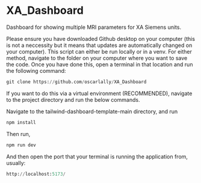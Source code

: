 # XA_Dashboard
Dashboard for showing multiple MRI parameters for XA Siemens units.


Please ensure you have downloaded Github desktop on your computer (this is not a neccessity but it means that updates are automatically changed on your computer). This script can either be run locally or in a venv.  For either method, navigate to the folder on your computer where you want to save the code.  Once you have done this, open a terminal in that location and run the following command:

```python
git clone https://github.com/oscarlally/XA_Dashboard
```

If you want to do this via a virtual environment (RECOMMENDED), navigate to the project directory and run the below commands.  

Navigate to the tailwind-dashboard-template-main directory, and run

```python
npm install
```

Then run,

```python
npm run dev
```

And then open the port that your terminal is running the application from, usually:

```python
http://localhost:5173/
```
